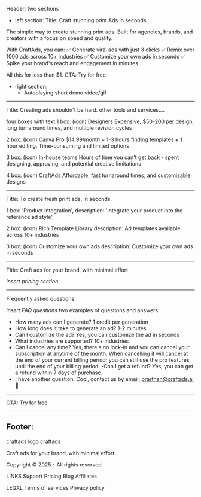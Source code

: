 Header:
two sections

- left section:
Title: Craft stunning print Ads
in seconds.

The simple way to create stunning print ads. Built for agencies, brands, and creators with a focus on speed and quality.

With CraftAds, you can:
    ✅ Generate viral ads with just 3 clicks
    ✅ Remix over 1000 ads across 10+ industries
    ✅ Customize your own ads in seconds
    ✅ Spike your brand's reach and engagement in minutes

All this for less than $1.
CTA: Try for free

- right section:
  - Autoplaying short demo video/gif

--------------------------------------------

Title: Creating ads shouldn't be hard.
other tools and services....

four boxes with text 
 1 box:
 (icon) Designers
Expensive, $50-200 per design, long turnaround times, and multiple revision cycles

 2 box:
 (icon) Canva Pro
$14.99/month + 1-3 hours finding templates + 1 hour editing. Time-consuming and limited options

 3 box:
 (icon) In-house teams
Hours of time you can't get back - spent designing, approving, and potential creative limitations

 4 box:
 (icon) CraftAds
Affordable, fast turnaround times, and customizable designs

--------------------------------------------

Title: To create fresh print ads, in seconds.

1 box:
'Product Integration',
    description: 'Integrate your product into the reference ad style',

2 box:
(icon) Rich Template Library
description: Ad templates available across 10+ industries

3 box:
(icon) Customize your own ads
description: Customize your own ads in seconds

--------------------------------------------

Title: Craft ads for your brand, with minimal effort.

*insert pricing section*

--------------------------------------------

Frequently asked questions

*insert FAQ questions*
two examples of questions and answers
- How many ads can I generate? 1 credit per generation
- How long does it take to generate an ad? 1-2 minutes
- Can I customize the ad? Yes, you can customize the ad in seconds
- What industries are supported? 10+ industries
- Can I cancel any time? Yes, there's no lock-in and you can cancel your subscription at anytime of the month. When cancelling it will cancel at the end of your current billing period; you can still use the pro features until the end of your billing period.
-Can I get a refund? Yes, you can get a refund within 7 days of purchase.
- I have another question. Cool, contact us by email: prarthan@craftads.ai 👋
--------------------------------------------


CTA: Try for free

---------------------------
Footer:
- 
craftads logo
craftads

Craft ads for your brand, with minimal effort.

Copyright © 2025 - All rights reserved

LINKS
Support
Pricing
Blog
Affiliates

LEGAL
Terms of services
Privacy policy